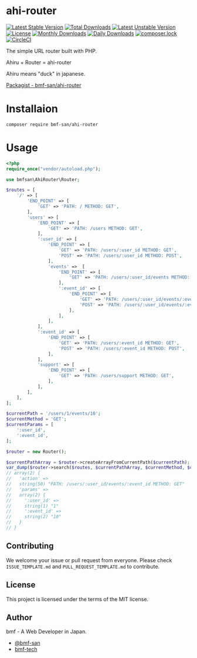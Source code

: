 # ahi-router
[![Latest Stable Version](https://poser.pugx.org/bmf-san/ahi-router/v/stable)](https://packagist.org/packages/bmf-san/ahi-router)
[![Total Downloads](https://poser.pugx.org/bmf-san/ahi-router/downloads)](https://packagist.org/packages/bmf-san/ahi-router)
[![Latest Unstable Version](https://poser.pugx.org/bmf-san/ahi-router/v/unstable)](https://packagist.org/packages/bmf-san/ahi-router)
[![License](https://poser.pugx.org/bmf-san/ahi-router/license)](https://packagist.org/packages/bmf-san/ahi-router)
[![Monthly Downloads](https://poser.pugx.org/bmf-san/ahi-router/d/monthly)](https://packagist.org/packages/bmf-san/ahi-router)
[![Daily Downloads](https://poser.pugx.org/bmf-san/ahi-router/d/daily)](https://packagist.org/packages/bmf-san/ahi-router)
[![composer.lock](https://poser.pugx.org/bmf-san/ahi-router/composerlock)](https://packagist.org/packages/bmf-san/ahi-router)
[![CircleCI](https://circleci.com/gh/bmf-san/ahi-router/tree/master.svg?style=svg)](https://circleci.com/gh/bmf-san/ahi-router/tree/master)

The simple URL router built with PHP.

Ahiru + Router = ahi-router

Ahiru means "duck" in japanese.

[Packagist - bmf-san/ahi-router](https://packagist.org/packages/bmf-san/ahi-router)

# Installaion
`composer require bmf-san/ahi-router`

# Usage
```php
<?php
require_once("vendor/autoload.php");

use bmfsan\AhiRouter\Router;

$routes = [
    '/' => [
        'END_POINT' => [
            'GET' => 'PATH: / METHOD: GET',
        ],
        'users' => [
            'END_POINT' => [
                'GET' => 'PATH: /users METHOD: GET',
            ],
            ':user_id' => [
                'END_POINT' => [
                    'GET' => 'PATH: /users/:user_id METHOD: GET',
                    'POST' => 'PATH: /users/:user_id METHOD: POST',
                ],
                'events' =>  [
                    'END_POINT' => [
                        'GET' => 'PATH: /users/:user_id/events METHOD: GET',
                    ],
                    ':event_id' => [
                        'END_POINT' => [
                            'GET' => 'PATH: /users/:user_id/events/:event_id METHOD: GET',
                            'POST' => 'PATH: /users/:user_id/events/:event_id METHOD: POST',
                        ],
                    ],
                ],
            ],
            ':event_id' => [
                'END_POINT' => [
                    'GET' => 'PATH: /users/:event_id METHOD: GET',
                    'POST' => 'PATH: /users/:event_id METHOD: POST',
                ],
            ],
            'support' => [
                'END_POINT' => [
                    'GET' => 'PATH: /users/support METHOD: GET',
                ],
            ],
        ],
    ],
];

$currentPath = '/users/1/events/10';
$currentMethod = 'GET';
$currentParams = [
    ':user_id',
    ':event_id',
];

$router = new Router();

$currentPathArray = $router->createArrayFromCurrentPath($currentPath);
var_dump($router->search($routes, $currentPathArray, $currentMethod, $currentParams));
// array(2) {
//   'action' =>
//   string(50) "PATH: /users/:user_id/events/:event_id METHOD: GET"
//   'params' =>
//   array(2) {
//     ':user_id' =>
//     string(1) "1"
//     ':event_id' =>
//     string(2) "10"
//   }
// }
``` 


## Contributing

We welcome your issue or pull request from everyone. Please check `ISSUE_TEMPLATE.md` and `PULL_REQUEST_TEMPLATE.md` to contribute.

## License

This project is licensed under the terms of the MIT license.

## Author

bmf - A Web Developer in Japan.

- [@bmf-san](https://twitter.com/bmf_san)
- [bmf-tech](http://bmf-tech.com/)
